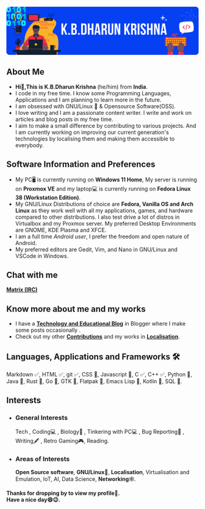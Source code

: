 ![Header Cover Banner Image](kbdk-header-file.png)
<!-- Header Cover Banner Image created using Canva -->
<h2><b>About Me</b></h2>
<ul>
  <li><b> Hi👋,This is K.B.Dharun Krishna</b> (he/him) from <b>India</b>.</li>
  <li>I code in my free time. I know some Programming Languages, Applications and I am planning to learn more in the future.</li>
  <li>I am obsessed with GNU/Linux 🐧 & Opensource Software(OSS).</li>
  <li>I love writing and I am a passionate content writer. I write and work on articles and blog posts in my free time. </li>
  <li>I aim to make a small difference by contributing to various projects. And I am currently working on improving our current generation's technologies by localising them and making them accessible to everybody.</li>
 </ul>
<h2><b>Software Information and Preferences </b></h2>
<ul>
  <li>My PC🖥️ is currently running on <b>Windows 11 Home</b>, My server is running on <b>Proxmox VE</b> and my laptop💻 is currently running on <b>Fedora Linux 38 (Workstation Edition)</b>.</li>
  <li>My GNU/Linux Distributions of choice are <b>Fedora, Vanilla OS and Arch Linux</b> as they work well with all my applications, games, and hardware compared to other distributions. I also test drive a lot of distros in Virtualbox and my Proxmox server. My preferred Desktop Environments are GNOME, KDE Plasma and XFCE.</li>
  <li>I am a full time <i>Android user</i>, I prefer the freedom and open nature of Android.</li>
  <li>My preferred editors are Gedit, Vim, and Nano in GNU/Linux and VSCode in Windows.</li>
</ul>
<h2><b>Chat with me</b></h2>
  <b><a href="https://matrix.to/#/@kbdk:matrix.org">Matrix (IRC)</a></b>
<h2><b>Know more about me and my works</b></h2>
<ul>
<li>I have a <b><a href="https://kbdkblogs.blogspot.com">Technology and Educational Blog</a></b> in Blogger where I make some posts occasionally  .</li>
<li> Check out my other <a href="https://kbdharun.dev/contributions"><b>Contributions</b></a> and my works in <a href="https://kbdharun.dev/localisation"><b>Localisation</b></a>.</li>
</ul>
<h2><b>Languages, Applications and Frameworks 🛠️</b></h2>
Markdown ✅, HTML ✅, git ✅, CSS 📖, Javascript 📖, C ✅, C++ ✅, Python 📖, Java 📖, Rust 📖, Go 📖, GTK 📖, Flatpak 📖, Emacs Lisp 📖, Kotlin  📖, SQL 📖. 
<h2><b>Interests</b></h2>
<ul>
 <li><h3>General Interests</h3>
Tech , Coding💻 , Biology🦠 , Tinkering with PC💻 , Bug Reporting🐛 , Writing🖋️ , Retro Gaming🎮, Reading.
 </li>
<li><h3>Areas of Interests</h3>
<b>Open Source software</b>, <b>GNU/Linux🐧</b>, <b>Localisation</b>, Virtualisation and Emulation, IoT, AI, Data Science, <b>Networking</b>🕸️. </li>
</ul>

<b>Thanks for dropping by to view my profile🙂.<br>
Have a nice day😄😉.</b><br>
